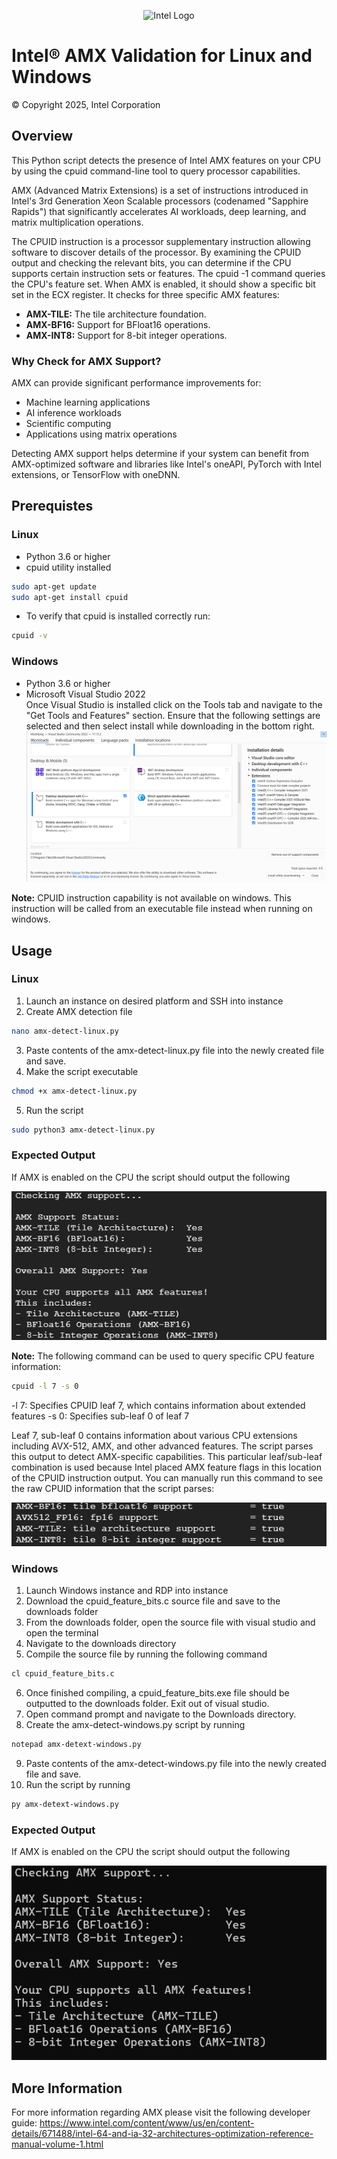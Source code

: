 
<p align="center">
  <img src="https://github.com/intel/optimized-cloud-recipes/blob/main/images/logo-classicblue-800px.png?raw=true" alt="Intel Logo" width="250"/>
</p>

# Intel® AMX Validation for Linux and Windows 

© Copyright 2025, Intel Corporation

## Overview
This Python script detects the presence of Intel AMX features on your CPU by using the cpuid command-line tool to query processor capabilities. 

AMX (Advanced Matrix Extensions) is a set of instructions introduced in Intel's 3rd Generation Xeon Scalable processors (codenamed "Sapphire Rapids") that significantly accelerates AI workloads, deep learning, and matrix multiplication operations.

The CPUID instruction is a processor supplementary instruction allowing software to discover details of the processor. By examining the CPUID output and checking the relevant bits, you can determine if the CPU supports certain instruction sets or features. The cpuid -1 command queries the CPU's feature set. When AMX is enabled, it should show a specific bit set in the ECX register. It checks for three specific AMX features:
 
- **AMX-TILE:** The tile architecture foundation. <br />
- **AMX-BF16:** Support for BFloat16 operations. <br />
- **AMX-INT8:** Support for 8-bit integer operations.

### Why Check for AMX Support?
AMX can provide significant performance improvements for:

- Machine learning applications
- AI inference workloads
- Scientific computing
- Applications using matrix operations

Detecting AMX support helps determine if your system can benefit from AMX-optimized software and libraries like Intel's oneAPI, PyTorch with Intel extensions, or TensorFlow with oneDNN.

## Prerequistes
### Linux
- Python 3.6 or higher
- cpuid utility installed
```bash
sudo apt-get update
sudo apt-get install cpuid
```
- To verify that cpuid is installed correctly run:
```bash
cpuid -v
```

### Windows
- Python 3.6 or higher
- Microsoft Visual Studio 2022 <br />
Once Visual Studio is installed click on the Tools tab and navigate to the "Get Tools and Features" section. Ensure that the following settings are selected and then select install while downloading in the bottom right. 
    <br/>![alt text](image-3.png) 

**Note:** CPUID instruction capability is not available on windows. This instruction will be called from an executable file instead when running on windows.

## Usage
### Linux 
1. Launch an instance on desired platform and SSH into instance
2. Create AMX detection file 
```bash
nano amx-detect-linux.py
```
3. Paste contents of the amx-detect-linux.py file into the newly created file and save.
4. Make the script executable 
```bash
chmod +x amx-detect-linux.py 
```
5. Run the script
```bash
sudo python3 amx-detect-linux.py
```
### Expected Output 
If AMX is enabled on the CPU the script should output the following

![alt text](image-1.png)

**Note:** The following command can be used to query specific CPU feature information:
```bash
cpuid -l 7 -s 0
```

-l 7: Specifies CPUID leaf 7, which contains information about extended features
-s 0: Specifies sub-leaf 0 of leaf 7

Leaf 7, sub-leaf 0 contains information about various CPU extensions including AVX-512, AMX, and other advanced features. The script parses this output to detect AMX-specific capabilities. This particular leaf/sub-leaf combination is used because Intel placed AMX feature flags in this location of the CPUID instruction output.
You can manually run this command to see the raw CPUID information that the script parses:

![alt text](image-2.png)



### Windows
1. Launch Windows instance and RDP into instance
2. Download the cpuid_feature_bits.c source file and save to the downloads folder
3. From the downloads folder, open the source file with visual studio and open the terminal
4. Navigate to the downloads directory
5. Compile the source file by running the following command 
```bash
cl cpuid_feature_bits.c
``` 


6. Once finished compiling, a cpuid_feature_bits.exe file should be outputted to the downloads folder. Exit out of visual studio. 
7. Open command prompt and navigate to the Downloads directory. 
8. Create the amx-detect-windows.py script by running 
```bash
notepad amx-detext-windows.py
```
9. Paste contents of the amx-detect-windows.py file into the newly created file and save.
10. Run the script by running 
```bash
py amx-detext-windows.py
```
### Expected Output
If AMX is enabled on the CPU the script should output the following

![alt text](image-5.png)

## More Information
For more information regarding AMX please visit the following developer guide: https://www.intel.com/content/www/us/en/content-details/671488/intel-64-and-ia-32-architectures-optimization-reference-manual-volume-1.html

